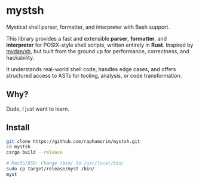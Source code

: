 # mystsh

Mystical shell parser, formatter, and interpreter with Bash support.

This library provides a fast and extensible **parser**, **formatter**, and **interpreter** for POSIX-style shell scripts, written entirely in **Rust**. Inspired by [mvdan/sh](https://pkg.go.dev/mvdan.cc/sh/v3/syntax), but built from the ground up for performance, correctness, and hackability.

It understands real-world shell code, handles edge cases, and offers structured access to ASTs for tooling, analysis, or code transformation.

## Why?

Dude, I just want to learn.

## Install

```bash
git clone https://github.com/raphamorim/mystsh.git
cd mystsh
cargo build --release

# MacOS/BSD: Change /bin/ to /usr/local/bin/
sudo cp target/release/myst /bin/
myst
```
